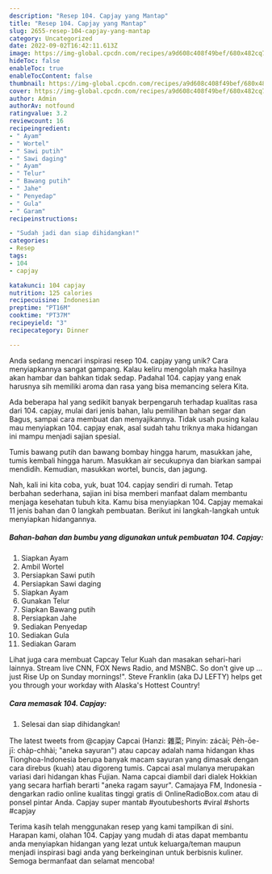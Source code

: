 ```yaml
---
description: "Resep 104. Capjay yang Mantap"
title: "Resep 104. Capjay yang Mantap"
slug: 2655-resep-104-capjay-yang-mantap
category: Uncategorized
date: 2022-09-02T16:42:11.613Z
image: https://img-global.cpcdn.com/recipes/a9d608c408f49bef/680x482cq70/104-capjay-foto-resep-utama.jpg
hideToc: false
enableToc: true
enableTocContent: false
thumbnail: https://img-global.cpcdn.com/recipes/a9d608c408f49bef/680x482cq70/104-capjay-foto-resep-utama.jpg
cover: https://img-global.cpcdn.com/recipes/a9d608c408f49bef/680x482cq70/104-capjay-foto-resep-utama.jpg
author: Admin
authorAv: notfound
ratingvalue: 3.2
reviewcount: 16
recipeingredient:
- " Ayam"
- " Wortel"
- " Sawi putih"
- " Sawi daging"
- " Ayam"
- " Telur"
- " Bawang putih"
- " Jahe"
- " Penyedap"
- " Gula"
- " Garam"
recipeinstructions:

- "Sudah jadi dan siap dihidangkan!"
categories:
- Resep
tags:
- 104
- capjay

katakunci: 104 capjay 
nutrition: 125 calories
recipecuisine: Indonesian
preptime: "PT16M"
cooktime: "PT37M"
recipeyield: "3"
recipecategory: Dinner

---
```





Anda sedang mencari inspirasi resep 104. capjay yang unik? Cara menyiapkannya sangat gampang. Kalau keliru mengolah maka hasilnya akan hambar dan bahkan tidak sedap. Padahal 104. capjay yang enak harusnya sih memiliki aroma dan rasa yang bisa memancing selera Kita.





Ada beberapa hal yang sedikit banyak berpengaruh terhadap kualitas rasa dari 104. capjay, mulai dari jenis bahan, lalu pemilihan bahan segar dan Bagus, sampai cara membuat dan menyajikannya. Tidak usah pusing kalau mau menyiapkan 104. capjay enak,      asal sudah tahu triknya maka hidangan ini mampu menjadi sajian spesial.














Tumis bawang putih dan bawang bombay hingga harum, masukkan jahe, tumis kembali hingga harum. Masukkan air secukupnya dan biarkan sampai mendidih. Kemudian, masukkan wortel, buncis, dan jagung.






Nah, kali ini kita coba, yuk, buat 104. capjay sendiri di rumah. Tetap berbahan sederhana, sajian ini bisa memberi manfaat dalam membantu menjaga kesehatan tubuh kita. Kamu bisa menyiapkan 104. Capjay memakai 11 jenis bahan dan 0 langkah pembuatan. Berikut ini langkah-langkah untuk menyiapkan hidangannya.

<!--inarticleads1-->

##### Bahan-bahan dan bumbu yang digunakan untuk pembuatan 104. Capjay:

1. Siapkan  Ayam
1. Ambil  Wortel
1. Persiapkan  Sawi putih
1. Persiapkan  Sawi daging
1. Siapkan  Ayam
1. Gunakan  Telur
1. Siapkan  Bawang putih
1. Persiapkan  Jahe
1. Sediakan  Penyedap
1. Sediakan  Gula
1. Sediakan  Garam


Lihat juga cara membuat Capcay Telur Kuah dan masakan sehari-hari lainnya. Stream live CNN, FOX News Radio, and MSNBC. So don&#39;t give up … just Rise Up on Sunday mornings!&#34;. Steve Franklin (aka DJ LEFTY) helps get you through your workday with Alaska&#39;s Hottest Country! 

<!--inarticleads2-->

##### Cara memasak 104. Capjay:


1. Selesai dan siap dihidangkan!

The latest tweets from @capjay Capcai (Hanzi: 雜菜; Pinyin: zácài; Pe̍h-ōe-jī: cha̍p-chhài; &#34;aneka sayuran&#34;) atau capcay adalah nama hidangan khas Tionghoa-Indonesia berupa banyak macam sayuran yang dimasak dengan cara direbus (kuah) atau digoreng tumis. Capcai asal mulanya merupakan variasi dari hidangan khas Fujian. Nama capcai diambil dari dialek Hokkian yang secara harfiah berarti &#34;aneka ragam sayur&#34;. Camajaya FM, Indonesia - dengarkan radio online kualitas tinggi gratis di OnlineRadioBox.com atau di ponsel pintar Anda. Capjay super mantab #youtubeshorts #viral #shorts #capjay 

Terima kasih telah menggunakan resep yang kami tampilkan di sini. Harapan kami, olahan 104. Capjay yang mudah di atas dapat membantu anda menyiapkan hidangan yang lezat untuk keluarga/teman maupun menjadi inspirasi bagi anda yang berkeinginan untuk berbisnis kuliner. Semoga bermanfaat dan selamat mencoba!
